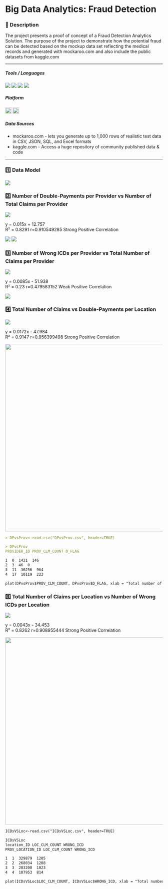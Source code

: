 # Big Data Analytics: Fraud Detection

### 📝 Description 
The project presents a proof of concept of a Fraud Detection Analytics Solution. The purpose of the project to demonstrate how the potential fraud can be detected based on the mockup data set reflecting the medical records and generated with mockaroo.com and also include the public datasets from kaggle.com 

-----

##### Tools / Languages  
<img src="https://img.shields.io/badge/MySQL-005C84?logo=MySQL&logoColor=white" /> <img src="https://img.shields.io/badge/SQL-c64646?logo=sqlserver&logoColor=black" /> <img src="https://img.shields.io/badge/R-276DC3?logo=r&logoColor=white" /> <img src="https://img.shields.io/badge/Microsoft_Excel-217346?logo=r&logoColor=white" /> 



##### Platform 
<img height="20" src="https://img.shields.io/badge/MS DOS-000000?logo=dos&logoColor=white" /> <img height="20" src="https://img.shields.io/badge/Windows-0078D6?logo=windows&logoColor=white" /> 



##### Data Sources  
- mockaroo.com - lets you generate up to 1,000 rows of realistic test data in CSV, JSON, SQL, and Excel formats
- kaggle.com - Access a huge repository of community published data & code

-----

### 1️⃣ Data Model

<img src="https://github.com/vzolotar/Big-Data-Analytics-Fraud-Detection/blob/main/images/data_model.jpg" >



### 2️⃣ Number of Double-Payments per Provider vs Number of Total Claims per Provider
<img src="https://github.com/vzolotar/Big-Data-Analytics-Fraud-Detection/blob/main/images/double_pay.jpg" >

y = 0.015x + 12.757  
R² = 0.8291
r=0.910549285
Strong Positive Correlation

<img src="https://github.com/vzolotar/Big-Data-Analytics-Fraud-Detection/blob/main/images/double_pay1.jpg" >

<img src="https://github.com/vzolotar/Big-Data-Analytics-Fraud-Detection/blob/main/images/r1.JPG" >



### 3️⃣ Number of Wrong ICDs per Provider vs Total Number of Claims per Provider
<img src="https://github.com/vzolotar/Big-Data-Analytics-Fraud-Detection/blob/main/images/icds.jpg" >

y = 0.0085x - 51.938  
R² = 0.23
r=0.479583152
Weak Positive Correlation

<img src="https://github.com/vzolotar/Big-Data-Analytics-Fraud-Detection/blob/main/images/r2.JPG" >



### 4️⃣ Total Number of Claims vs Double-Payments per Location

<img src="https://github.com/vzolotar/Big-Data-Analytics-Fraud-Detection/blob/main/images/claims.jpg" >

y = 0.0172x - 47.984  
R² = 0.9147
r=0.956399498
Strong Positive Correlation

<img src="https://github.com/vzolotar/Big-Data-Analytics-Fraud-Detection/blob/main/images/r3.JPG" width="720" height="600">

````markdown
> DPvsProv<-read.csv("DPvsProv.csv", header=TRUE)

> DPvsProv
PROVIDER_ID PROV_CLM_COUNT D_FLAG

1  0  1421  146
2  3  46  0
3  11  36256  964
4  17  10119  223

plot(DPvsProv$PROV_CLM_COUNT, DPvsProv$D_FLAG, xlab = "Total number of claims per provider", ylab = "number of double-payments per provider", pch = 16, cex = 1.3, col = "blue")
````



### 5️⃣ Total Number of Claims per Location vs Number of Wrong ICDs per Location

<img src="https://github.com/vzolotar/Big-Data-Analytics-Fraud-Detection/blob/main/images/loc.jpg" >

y = 0.0043x - 34.453  
R² = 0.8262
r=0.908955444
Strong Positive Correlation

<img src="https://github.com/vzolotar/Big-Data-Analytics-Fraud-Detection/blob/main/images/r4.JPG"  width="720" height="600">

````markdown
ICDsVSLoc<-read.csv("ICDsVSLoc.csv", header=TRUE)

ICDsVSLoc
location_ID LOC_CLM_COUNT WRONG_ICD
PROV_LOCATION_ID LOC_CLM_COUNT WRONG_ICD

1  1  329879  1205
2  2  268034  1208
3  3  283200  1023
4  4  107953  814

plot(ICDsVSLoc$LOC_CLM_COUNT, ICDsVSLoc$WRONG_ICD, xlab = "Total number of claims per location", ylab = "Number of Wrong ICDs per location", pch = 16, cex = 1.3, col = "blue")

````
